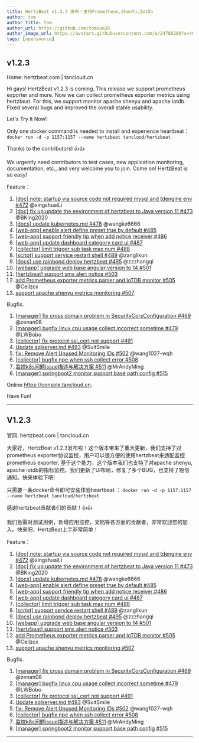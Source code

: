 ```yaml
---
title: HertzBeat v1.2.3 发布！支持Prometheus,ShenYu,IotDb    
author: tom  
author_title: tom   
author_url: https://github.com/tomsun28  
author_image_url: https://avatars.githubusercontent.com/u/24788200?s=400&v=4  
tags: [opensource]
---
```


## v1.2.3   

Home: hertzbeat.com | tancloud.cn

Hi gays! HertzBeat v1.2.3 is coming. This release we support prometheus exporter and more. Now we can collect prometheus exporter metrics using hertzbeat. For this, we support monitor apache shenyu and apache iotdb. Fixed several bugs and improved the overall stable usability.

Let's Try It Now!

Only one docker command is needed to install and experience heartbeat：
`docker run -d -p 1157:1157 --name hertzbeat tancloud/hertzbeat`

Thanks to the contributors! 👍👍

We urgently need contributors to test cases, new application monitoring, documentation, etc., and very welcome you to join. Come on! HertzBeat is so easy!

Feature：

1. [[doc] note: startup via source code not required mysql and tdengine env #472](https://github.com/dromara/hertzbeat/pull/472) @xingshuaiLi
2. [[doc] fix up:update the environment of hertzbeat to Java version 11 #473](https://github.com/dromara/hertzbeat/pull/473) @BKing2020
3. [[docs] update kubernetes.md #478](https://github.com/dromara/hertzbeat/pull/478) @wangke6666
4. [[web-app] enable alert define preset true by default #485](https://github.com/dromara/hertzbeat/pull/485)
5.  [[web-app] support friendly tip when add notice receiver #486](https://github.com/dromara/hertzbeat/pull/486)
6.  [[web-app] update dashboard category card ui #487](https://github.com/dromara/hertzbeat/pull/487)
6. [[collector] limit trigger sub task max num #488](https://github.com/dromara/hertzbeat/pull/488)
8. [[script] support service restart shell #489](https://github.com/dromara/hertzbeat/pull/489) @zanglikun
9. [[docs] use rainbond deploy hertzbeat #495](https://github.com/dromara/hertzbeat/pull/495) @zzzhangqi
10. [[webapp] upgrade web base angular version to 14 #501](https://github.com/dromara/hertzbeat/pull/501)
11. [[hertzbeat] support sms alert notice #503](https://github.com/dromara/hertzbeat/pull/503)
12. [add Prometheus exporter metrics parser and IoTDB monitor #505](https://github.com/dromara/hertzbeat/pull/505) @Ceilzcx
13. [support apache shenyu metrics monitoring #507](https://github.com/dromara/hertzbeat/pull/507)


Bugfix.

1. [[manager] fix cross domain problem in SecurityCorsConfiguration #469](https://github.com/dromara/hertzbeat/pull/469)  @zenan08
2. [[manager] bugfix linux cpu usage collect incorrect sometime #479](https://github.com/dromara/hertzbeat/pull/479) @LWBobo
3. [[collector] fix protocol ssl_cert not support #491](https://github.com/dromara/hertzbeat/pull/491)
4. [Update sqlserver.md #493](https://github.com/dromara/hertzbeat/pull/493) @SuitSmile
5. [fix: Remove Alert Unused Monitoring IDs #502](https://github.com/dromara/hertzbeat/pull/502) @wang1027-wqh
6. [[collector] bugfix npe when ssh collect error #508](https://github.com/dromara/hertzbeat/pull/508)
7. [监控k8s问题issue描述与解决方案 #511](https://github.com/dromara/hertzbeat/pull/511) @MrAndyMing
8. [[manager] springboot2 monitor support base path config #515](https://github.com/dromara/hertzbeat/pull/515)

Online https://console.tancloud.cn.

Have Fun!

----     

## V1.2.3
官网: hertzbeat.com | tancloud.cn

大家好，HertzBeat v1.2.3发布啦！这个版本带来了重大更新，我们支持了对prometheus exporter协议监控，用户可以很方便的使用hertzbeat来适配监控prometheus exporter. 基于这个能力，这个版本我们也支持了对apache shenyu, apache iotdb的指标监控。我们更新了UI布局，修复了多个BUG，也支持了短信通知。快来体验下吧!

只需要一条docker命令即可安装体验heartbeat ：
`docker run -d -p 1157:1157 --name hertzbeat tancloud/hertzbeat`

感谢hertzbeat贡献者们的贡献！👍👍

我们急需对测试用例，新增应用监控，文档等各方面的贡献者，非常欢迎您的加入。快来吧，HertzBeat上手非常简单！

Feature：

1. [[doc] note: startup via source code not required mysql and tdengine env #472](https://github.com/dromara/hertzbeat/pull/472) @xingshuaiLi
2. [[doc] fix up:update the environment of hertzbeat to Java version 11 #473](https://github.com/dromara/hertzbeat/pull/473) @BKing2020
3. [[docs] update kubernetes.md #478](https://github.com/dromara/hertzbeat/pull/478) @wangke6666
4. [[web-app] enable alert define preset true by default #485](https://github.com/dromara/hertzbeat/pull/485)
5.  [[web-app] support friendly tip when add notice receiver #486](https://github.com/dromara/hertzbeat/pull/486)
6.  [[web-app] update dashboard category card ui #487](https://github.com/dromara/hertzbeat/pull/487)
6. [[collector] limit trigger sub task max num #488](https://github.com/dromara/hertzbeat/pull/488)
8. [[script] support service restart shell #489](https://github.com/dromara/hertzbeat/pull/489) @zanglikun
9. [[docs] use rainbond deploy hertzbeat #495](https://github.com/dromara/hertzbeat/pull/495) @zzzhangqi
10. [[webapp] upgrade web base angular version to 14 #501](https://github.com/dromara/hertzbeat/pull/501)
11. [[hertzbeat] support sms alert notice #503](https://github.com/dromara/hertzbeat/pull/503)
12. [add Prometheus exporter metrics parser and IoTDB monitor #505](https://github.com/dromara/hertzbeat/pull/505) @Ceilzcx
13. [support apache shenyu metrics monitoring #507](https://github.com/dromara/hertzbeat/pull/507)


Bugfix.

1. [[manager] fix cross domain problem in SecurityCorsConfiguration #469](https://github.com/dromara/hertzbeat/pull/469)  @zenan08
2. [[manager] bugfix linux cpu usage collect incorrect sometime #479](https://github.com/dromara/hertzbeat/pull/479) @LWBobo
3. [[collector] fix protocol ssl_cert not support #491](https://github.com/dromara/hertzbeat/pull/491)
4. [Update sqlserver.md #493](https://github.com/dromara/hertzbeat/pull/493) @SuitSmile
5. [fix: Remove Alert Unused Monitoring IDs #502](https://github.com/dromara/hertzbeat/pull/502) @wang1027-wqh
6. [[collector] bugfix npe when ssh collect error #508](https://github.com/dromara/hertzbeat/pull/508)
7. [监控k8s问题issue描述与解决方案 #511](https://github.com/dromara/hertzbeat/pull/511) @MrAndyMing
8. [[manager] springboot2 monitor support base path config #515](https://github.com/dromara/hertzbeat/pull/515)

----     
